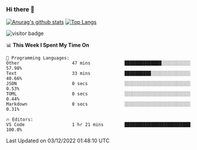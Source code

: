 ### Hi there 👋

<!--
**Akelio-zhang/akelio-zhang** is a ✨ _special_ ✨ repository because its `README.md` (this file) appears on your GitHub profile.

Here are some ideas to get you started:

- 🔭 I’m currently working on ...
- 🌱 I’m currently learning ...
- 👯 I’m looking to collaborate on ...
- 🤔 I’m looking for help with ...
- 💬 Ask me about ...
- 📫 How to reach me: ...
- 😄 Pronouns: ...
- ⚡ Fun fact: ...
-->

[![Anurag's github stats](https://github-readme-stats.vercel.app/api?username=akelio-zhang&line_height=24&hide=contribs&show_icons=true&count_private=true)](https://github.com/anuraghazra/github-readme-stats)
[![Top Langs](https://github-readme-stats.vercel.app/api/top-langs/?username=akelio-zhang&card_width=240&layout=compact&hide=html)](https://github.com/anuraghazra/github-readme-stats)


![visitor badge](https://komarev.com/ghpvc/?username=akelio-zhang&label=PROFILE+VIEWS&style=for-the-badge)
<!--START_SECTION:waka-->
📊 **This Week I Spent My Time On** 

```text
💬 Programming Languages: 
Other                    47 mins             ██████████████░░░░░░░░░░░   57.98% 
Text                     33 mins             ██████████░░░░░░░░░░░░░░░   40.66% 
JSON                     0 secs              ░░░░░░░░░░░░░░░░░░░░░░░░░   0.53% 
TOML                     0 secs              ░░░░░░░░░░░░░░░░░░░░░░░░░   0.44% 
Markdown                 0 secs              ░░░░░░░░░░░░░░░░░░░░░░░░░   0.31%

🔥 Editors: 
VS Code                  1 hr 21 mins        █████████████████████████   100.0%

```


 Last Updated on 03/12/2022 01:48:10 UTC
<!--END_SECTION:waka-->

